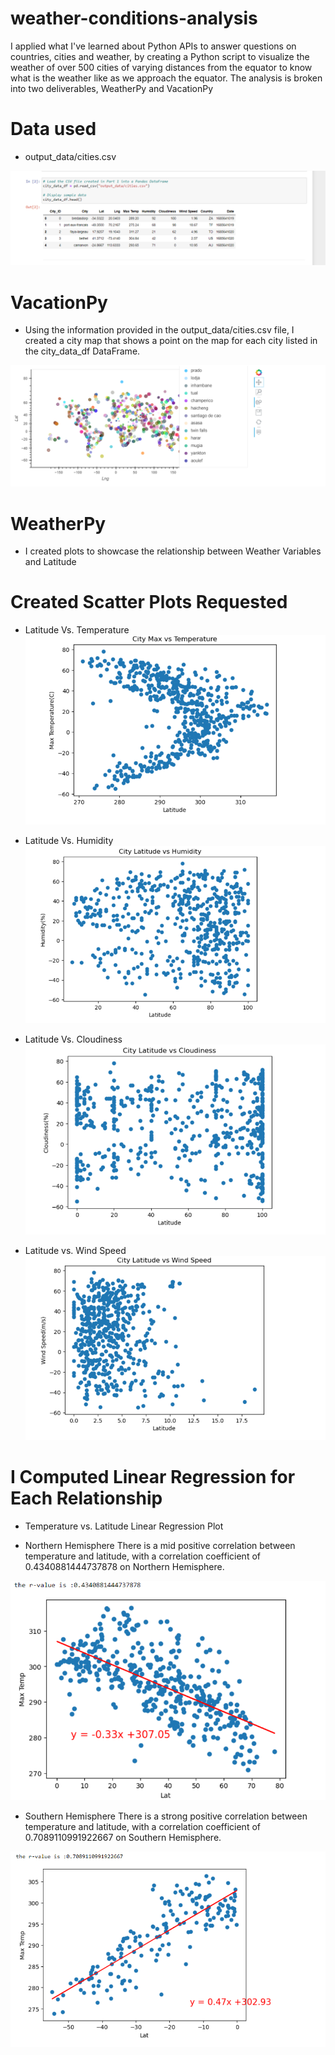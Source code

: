 # weather-conditions-analysis

I applied what I've learned about Python APIs to answer questions on countries, cities and weather, by creating a Python script to visualize the weather of over 500 cities of varying distances from the equator to know what is the weather like as we approach the equator. The analysis is broken into two deliverables, WeatherPy and VacationPy

# Data used

* output_data/cities.csv

![Alt text](<Screenshot 2023-10-21 030924.png>)

# VacationPy

* Using the information provided in the output_data/cities.csv file, I created a city map that shows a point on the map for each city listed in the city_data_df DataFrame.

![Alt text](<Screenshot 2023-10-21 031744.png>)

# WeatherPy

* I created plots to showcase the relationship between Weather Variables and Latitude

# Created Scatter Plots Requested
* Latitude Vs. Temperature
![Alt text](<Screenshot 2023-10-21 035741.png>)

* Latitude Vs. Humidity
![Alt text](<Screenshot 2023-10-21 040013.png>)

* Latitude Vs. Cloudiness
![Alt text](<Screenshot 2023-10-21 040212.png>)


* Latitude vs. Wind Speed 
![Alt text](<Screenshot 2023-10-21 040639.png>)

# I Computed Linear Regression for Each Relationship
* Temperature vs. Latitude Linear Regression Plot

* Northern Hemisphere
There is a mid positive correlation between temperature and latitude, with a correlation coefficient of 0.4340881444737878 on Northern Hemisphere.

![Alt text](<Screenshot 2023-10-21 042644.png>)

* Southern Hemisphere
There is a strong positive correlation between temperature and latitude, with a correlation coefficient of 0.7089110991922667 on Southern Hemisphere.

![Alt text](<Screenshot 2023-10-21 042837.png>)
